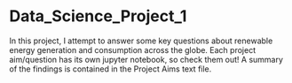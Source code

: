 # Data_Science_Project_1
In this project, I attempt to answer some key questions about renewable energy generation and consumption across the globe. Each project aim/question has its own jupyter notebook, so check them out! A summary of the findings is contained in the Project Aims text file.
